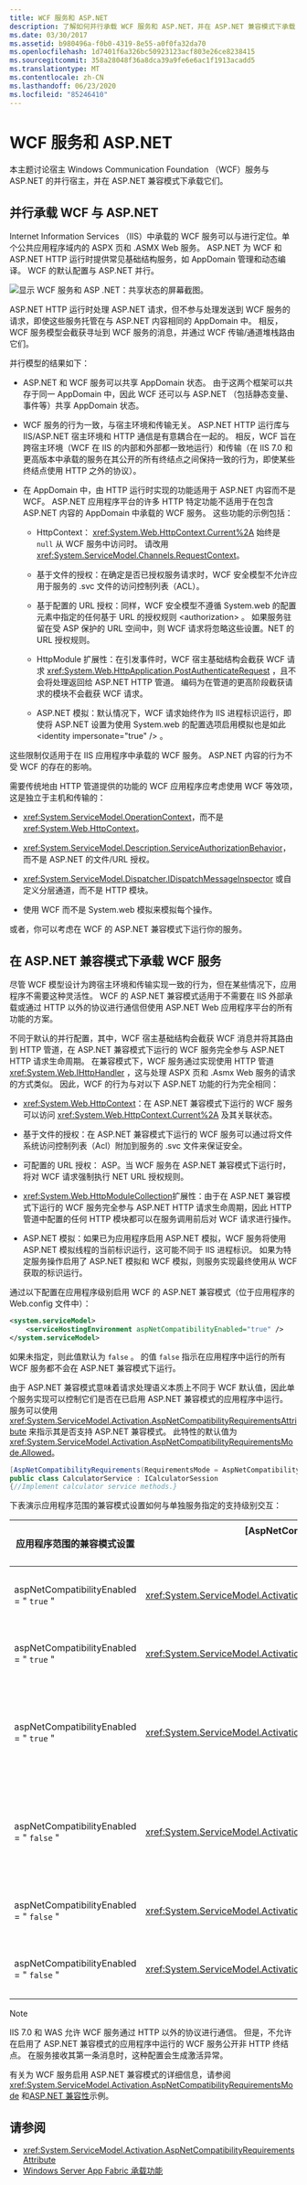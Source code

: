 ```yaml
---
title: WCF 服务和 ASP.NET
description: 了解如何并行承载 WCF 服务和 ASP.NET，并在 ASP.NET 兼容模式下承载 WCF 服务。
ms.date: 03/30/2017
ms.assetid: b980496a-f0b0-4319-8e55-a0f0fa32da70
ms.openlocfilehash: 1d7401f6a326bc50923123acf803e26ce8238415
ms.sourcegitcommit: 358a28048f36a8dca39a9fe6e6ac1f1913acadd5
ms.translationtype: MT
ms.contentlocale: zh-CN
ms.lasthandoff: 06/23/2020
ms.locfileid: "85246410"
---
```

# <a name="wcf-services-and-aspnet"></a>WCF 服务和 ASP.NET

本主题讨论宿主 Windows Communication Foundation （WCF）服务与 ASP.NET 的并行宿主，并在 ASP.NET 兼容模式下承载它们。

## <a name="hosting-wcf-side-by-side-with-aspnet"></a>并行承载 WCF 与 ASP.NET

Internet Information Services （IIS）中承载的 WCF 服务可以与进行定位。单个公共应用程序域内的 ASPX 页和 .ASMX Web 服务。 ASP.NET 为 WCF 和 ASP.NET HTTP 运行时提供常见基础结构服务，如 AppDomain 管理和动态编译。 WCF 的默认配置与 ASP.NET 并行。

![显示 WCF 服务和 ASP .NET：共享状态的屏幕截图。](./media/wcf-services-and-aspnet/windows-communication-foundation-services-asp-dotnet-configuration.gif)

ASP.NET HTTP 运行时处理 ASP.NET 请求，但不参与处理发送到 WCF 服务的请求，即使这些服务托管在与 ASP.NET 内容相同的 AppDomain 中。 相反，WCF 服务模型会截获寻址到 WCF 服务的消息，并通过 WCF 传输/通道堆栈路由它们。

并行模型的结果如下：

- ASP.NET 和 WCF 服务可以共享 AppDomain 状态。 由于这两个框架可以共存于同一 AppDomain 中，因此 WCF 还可以与 ASP.NET （包括静态变量、事件等）共享 AppDomain 状态。

- WCF 服务的行为一致，与宿主环境和传输无关。 ASP.NET HTTP 运行库与 IIS/ASP.NET 宿主环境和 HTTP 通信是有意耦合在一起的。 相反，WCF 旨在跨宿主环境（WCF 在 IIS 的内部和外部都一致地运行）和传输（在 IIS 7.0 和更高版本中承载的服务在其公开的所有终结点之间保持一致的行为，即使某些终结点使用 HTTP 之外的协议）。

- 在 AppDomain 中，由 HTTP 运行时实现的功能适用于 ASP.NET 内容而不是 WCF。 ASP.NET 应用程序平台的许多 HTTP 特定功能不适用于在包含 ASP.NET 内容的 AppDomain 中承载的 WCF 服务。 这些功能的示例包括：

  - HttpContext： <xref:System.Web.HttpContext.Current%2A> 始终是 `null` 从 WCF 服务中访问时。 请改用 <xref:System.ServiceModel.Channels.RequestContext>。

  - 基于文件的授权：在确定是否已授权服务请求时，WCF 安全模型不允许应用于服务的 .svc 文件的访问控制列表（ACL）。

  - 基于配置的 URL 授权：同样，WCF 安全模型不遵循 System.web 的配置元素中指定的任何基于 URL 的授权规则 \<authorization> 。 如果服务驻留在受 ASP 保护的 URL 空间中，则 WCF 请求将忽略这些设置。NET 的 URL 授权规则。

  - HttpModule 扩展性：在引发事件时，WCF 宿主基础结构会截获 WCF 请求 <xref:System.Web.HttpApplication.PostAuthenticateRequest> ，且不会将处理返回给 ASP.NET HTTP 管道。 编码为在管道的更高阶段截获请求的模块不会截获 WCF 请求。

  - ASP.NET 模拟：默认情况下，WCF 请求始终作为 IIS 进程标识运行，即使将 ASP.NET 设置为使用 System.web 的配置选项启用模拟也是如此 \<identity impersonate="true" /> 。

这些限制仅适用于在 IIS 应用程序中承载的 WCF 服务。 ASP.NET 内容的行为不受 WCF 的存在的影响。

需要传统地由 HTTP 管道提供的功能的 WCF 应用程序应考虑使用 WCF 等效项，这是独立于主机和传输的：

- <xref:System.ServiceModel.OperationContext>，而不是 <xref:System.Web.HttpContext>。

- <xref:System.ServiceModel.Description.ServiceAuthorizationBehavior>，而不是 ASP.NET 的文件/URL 授权。

- <xref:System.ServiceModel.Dispatcher.IDispatchMessageInspector> 或自定义分层通道，而不是 HTTP 模块。

- 使用 WCF 而不是 System.web 模拟来模拟每个操作。

或者，你可以考虑在 WCF 的 ASP.NET 兼容模式下运行你的服务。

## <a name="hosting-wcf-services-in-aspnet-compatibility-mode"></a>在 ASP.NET 兼容模式下承载 WCF 服务

尽管 WCF 模型设计为跨宿主环境和传输实现一致的行为，但在某些情况下，应用程序不需要这种灵活性。 WCF 的 ASP.NET 兼容模式适用于不需要在 IIS 外部承载或通过 HTTP 以外的协议进行通信但使用 ASP.NET Web 应用程序平台的所有功能的方案。

不同于默认的并行配置，其中，WCF 宿主基础结构会截获 WCF 消息并将其路由到 HTTP 管道，在 ASP.NET 兼容模式下运行的 WCF 服务完全参与 ASP.NET HTTP 请求生命周期。 在兼容模式下，WCF 服务通过实现使用 HTTP 管道 <xref:System.Web.IHttpHandler> ，这与处理 ASPX 页和 .Asmx Web 服务的请求的方式类似。 因此，WCF 的行为与对以下 ASP.NET 功能的行为完全相同：

- <xref:System.Web.HttpContext>：在 ASP.NET 兼容模式下运行的 WCF 服务可以访问 <xref:System.Web.HttpContext.Current%2A> 及其关联状态。

- 基于文件的授权：在 ASP.NET 兼容模式下运行的 WCF 服务可以通过将文件系统访问控制列表（Acl）附加到服务的 .svc 文件来保证安全。

- 可配置的 URL 授权： ASP。当 WCF 服务在 ASP.NET 兼容模式下运行时，将对 WCF 请求强制执行 NET URL 授权规则。

- <xref:System.Web.HttpModuleCollection>扩展性：由于在 ASP.NET 兼容模式下运行的 WCF 服务完全参与 ASP.NET HTTP 请求生命周期，因此 HTTP 管道中配置的任何 HTTP 模块都可以在服务调用前后对 WCF 请求进行操作。

- ASP.NET 模拟：如果已为应用程序启用 ASP.NET 模拟，WCF 服务将使用 ASP.NET 模拟线程的当前标识运行，这可能不同于 IIS 进程标识。 如果为特定服务操作启用了 ASP.NET 模拟和 WCF 模拟，则服务实现最终使用从 WCF 获取的标识运行。

通过以下配置在应用程序级别启用 WCF 的 ASP.NET 兼容模式（位于应用程序的 Web.config 文件中）：

```xml
<system.serviceModel>
    <serviceHostingEnvironment aspNetCompatibilityEnabled="true" />
</system.serviceModel>
```

如果未指定，则此值默认为 `false` 。 的值 `false` 指示在应用程序中运行的所有 WCF 服务都不会在 ASP.NET 兼容模式下运行。

由于 ASP.NET 兼容模式意味着请求处理语义本质上不同于 WCF 默认值，因此单个服务实现可以控制它们是否在已启用 ASP.NET 兼容模式的应用程序中运行。 服务可以使用 <xref:System.ServiceModel.Activation.AspNetCompatibilityRequirementsAttribute> 来指示其是否支持 ASP.NET 兼容模式。 此特性的默认值为 <xref:System.ServiceModel.Activation.AspNetCompatibilityRequirementsMode.Allowed>。

```csharp
[AspNetCompatibilityRequirements(RequirementsMode = AspNetCompatibilityRequirementsMode.Allowed)]
public class CalculatorService : ICalculatorSession
{//Implement calculator service methods.}
```

下表演示应用程序范围的兼容模式设置如何与单独服务指定的支持级别交互：

|应用程序范围的兼容模式设置|[AspNetCompatibilityRequirementsMode]<br /><br /> 设置|观察到的结果|
|--------------------------------------------------|---------------------------------------------------------|---------------------|
|aspNetCompatibilityEnabled = " `true` "|<xref:System.ServiceModel.Activation.AspNetCompatibilityRequirementsMode.Required>|服务成功激活。|
|aspNetCompatibilityEnabled = " `true` "|<xref:System.ServiceModel.Activation.AspNetCompatibilityRequirementsMode.Allowed>|服务成功激活。|
|aspNetCompatibilityEnabled = " `true` "|<xref:System.ServiceModel.Activation.AspNetCompatibilityRequirementsMode.NotAllowed>|服务接收消息时发生激活错误。|
|aspNetCompatibilityEnabled = " `false` "|<xref:System.ServiceModel.Activation.AspNetCompatibilityRequirementsMode.Required>|服务接收消息时发生激活错误。|
|aspNetCompatibilityEnabled = " `false` "|<xref:System.ServiceModel.Activation.AspNetCompatibilityRequirementsMode.Allowed>|服务成功激活。|
|aspNetCompatibilityEnabled = " `false` "|<xref:System.ServiceModel.Activation.AspNetCompatibilityRequirementsMode.NotAllowed>|服务成功激活。|

> [!NOTE]
> IIS 7.0 和 WAS 允许 WCF 服务通过 HTTP 以外的协议进行通信。 但是，不允许在启用了 ASP.NET 兼容模式的应用程序中运行的 WCF 服务公开非 HTTP 终结点。 在服务接收其第一条消息时，这种配置会生成激活异常。

有关为 WCF 服务启用 ASP.NET 兼容模式的详细信息，请参阅 <xref:System.ServiceModel.Activation.AspNetCompatibilityRequirementsMode> 和[ASP.NET 兼容性](../samples/aspnet-compatibility.md)示例。

## <a name="see-also"></a>请参阅

- <xref:System.ServiceModel.Activation.AspNetCompatibilityRequirementsAttribute>
- [Windows Server App Fabric 承载功能](https://docs.microsoft.com/previous-versions/appfabric/ee677189(v=azure.10))
